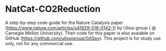 # NatCat-CO2Reduction
A step-by-step code guide for the Nature Catalysis paper (https://www.nature.com/articles/s41929-018-0142-1) by Ulissi group ( @ Carnegie Mellon University). Their code for this paper is also avaiable on GitHub (https://github.com/ulissigroup/GASpy). 
This project is for study use only, not for any commercial use.
